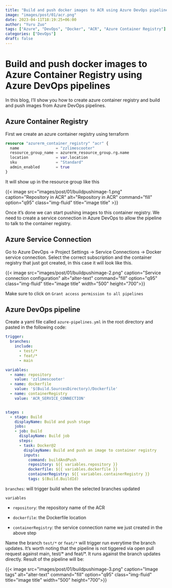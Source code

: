 ```yaml
---
title: "Build and push docker images to ACR using Azure DevOps pipelines"
image: "images/post/01/acr.png"
date: 2023-04-11T18:19:25+06:00
author: "Yuru Zuo"
tags: ["Azure", "DevOps", "Docker", "ACR", "Azure Container Registry"]
categories: ["DevOps"]
draft: false
---
```


# Build and push docker images to Azure Container Registry using Azure DevOps pipelines

In this blog, I’ll show you how to create azure container registry and build and push images from Azure DevOps pipelines.

## Azure Container Registry

First we create an azure container registry using terraform

```terraform
resource "azurerm_container_registry" "acr" {
  name                = "zzlimescooter"
  resource_group_name = azurerm_resource_group.rg.name
  location            = var.location
  sku                 = "Standard"
  admin_enabled       = true
}
```


It will show up in the resource group like this

{{< image src="images/post/01/buildpushimage-1.png" caption="Repository in ACR" alt="Repository in ACR" command="fill" option="q95" class="img-fluid" title="image title" >}}

Once it’s done we can start pushing images to this container registry. We need to create a service connection in Azure DevOps to allow the pipeline to talk to the container registry.

## Azure Service Connection

Go to Azure DevOps → Project Settings → Service Connections → Docker service connection. Select the correct subscription and the container registry that just got created, in this case it will look like this.

{{< image src="images/post/01/buildpushimage-2.png" caption="Service connection configuration" alt="alter-text" command="fill" option="q95" class="img-fluid" title="image title" width="500" height="700">}}

Make sure to click on `Grant access permission to all pipelines`

## Azure DevOps pipeline

Create a yaml file called `azure-pipelines.yml` in the root directory and pasted in the following code:

```yaml
trigger:
  branches:
    include:
      - test/*
      - feat/*
      - main

variables:
  - name: repository
    value: 'zzlimescooter'
  - name: dockerfile
    value: '$(Build.SourcesDirectory)/Dockerfile'
  - name: containerRegistry
    value: 'ACR_SERVICE_CONNECTION'


stages :
  - stage: Build
    displayName: Build and push stage
    jobs: 
    - job: Build
      displayName: Build job
      steps:
      - task: Docker@2
        displayName: Build and push an image to container registry
        inputs:
          command: buildAndPush
          repository: ${{ variables.repository }}
          dockerfile: ${{ variables.dockerfile }}
          containerRegistry: ${{ variables.containerRegistry }}
          tags: $(Build.BuildId)
```

`branches`: will trigger build when the selected branches updated

`variables`

- `repository`: the repository name of the ACR

- `dockerfile`: the Dockerfile location

- `containerRegistry`: the service connection name we just created in the above step

Name the branch `test/*` or `feat/*` will trigger run everytime the branch updates. It’s worth noting that the pipeline is not tiggered via open pull request against main, test/* and feat/*. It runs against the branch updates directly. Result of the pipeline will be:

{{< image src="images/post/01/buildpushimage-3.png" caption="Image tags" alt="alter-text" command="fill" option="q95" class="img-fluid" title="image title" width="500" height="700">}}
